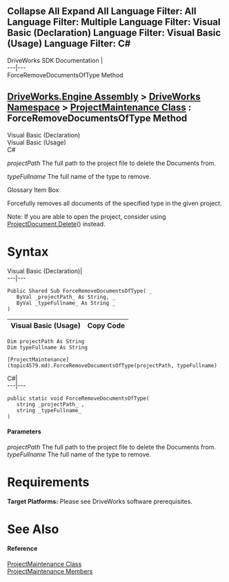 Collapse All Expand All Language Filter: All  Language Filter: Multiple  Language Filter: Visual Basic (Declaration) Language Filter: Visual Basic (Usage) Language Filter: C#  
---  
DriveWorks SDK Documentation  |   
---|---  
ForceRemoveDocumentsOfType Method   
  
[DriveWorks.Engine Assembly](topic2156.md) > [DriveWorks Namespace](topic2159.md) > [ProjectMaintenance Class](topic4579.md) : ForceRemoveDocumentsOfType Method  
---  
  
Visual Basic (Declaration)    
Visual Basic (Usage)    
C# 

_projectPath_
    The full path to the project file to delete the Documents from.

_typeFullname_
    The full name of the type to remove.

Glossary Item Box

Forcefully removes all documents of the specified type in the given project.

Note: If you are able to open the project, consider using [ProjectDocument.Delete](topic4368.md)() instead.

# Syntax

Visual Basic (Declaration)|   
---|---  
      
    
    Public Shared Sub ForceRemoveDocumentsOfType( _
       ByVal _projectPath_ As String, _
       ByVal _typeFullname_ As String _
    )   
  
Visual Basic (Usage)| Copy Code  
---|---  
      
    
    Dim projectPath As String
    Dim typeFullname As String
     
    [ProjectMaintenance](topic4579.md).ForceRemoveDocumentsOfType(projectPath, typeFullname)  
  
C#|   
---|---  
      
    
    public static void ForceRemoveDocumentsOfType( 
       string _projectPath_ ,
       string _typeFullname_
    )  
  
#### Parameters

 _projectPath_
    The full path to the project file to delete the Documents from.
_typeFullname_
    The full name of the type to remove.

# Requirements

**Target Platforms:** Please see DriveWorks software prerequisites.

# See Also

#### Reference

[ProjectMaintenance Class](topic4579.md)   
[ProjectMaintenance Members](topic4580.md)


